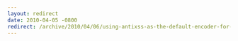 ```yaml
---
layout: redirect
date: 2010-04-05 -0800
redirect: /archive/2010/04/06/using-antixss-as-the-default-encoder-for-asp-net.aspx/
---
```

